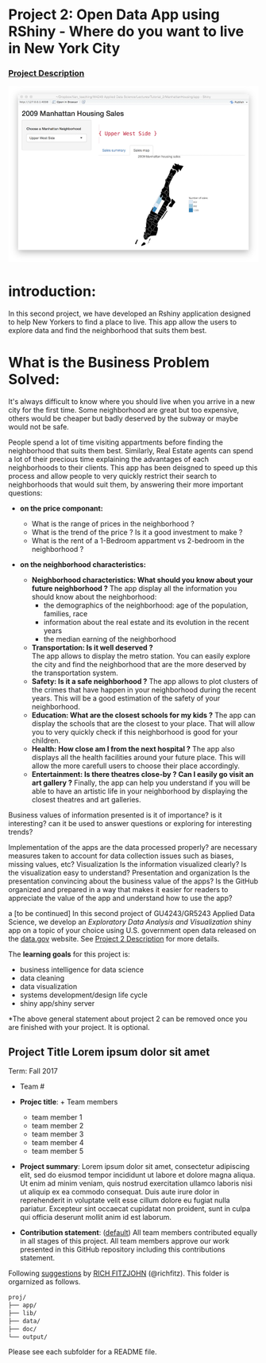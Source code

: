 # Project 2: Open Data App using RShiny - Where do you want to live in New York City

### [Project Description](doc/project2_desc.md)

![screenshot](doc/screenshot2.png)

# introduction:
In this second project, we have developed an Rshiny application designed to help New Yorkers to find a place to live. 
This app allow the users to explore data and find the neighborhood that suits them best. 
 
# What is the Business Problem Solved:
It's always difficult to know where you should live when you arrive in a new city for the first time. Some neighborhood are great but too expensive, others would be cheaper but badly deserved by the subway or maybe would not be safe. 

People spend a lot of time visiting appartments before finding the neighborhood that suits them best. Similarly, Real Estate agents can spend a lot of their precious time explaining the advantages of each neighborhoods to their clients. This app has been deisgned to speed up this process and allow people to very quickly restrict their search to neighborhoods that would suit them, by answering their more important questions:

+ **on the price componant:**
	+ What is the range of prices in the neighborhood ?
	+ What is the trend of the price ? Is it a good investment to make ?
	+ What is the rent of a 1-Bedroom appartment vs 2-bedroom in the neighborhood ?
	
+ **on the neighborhood characteristics:**
	+ **Neighborhood characteristics:  What should you know about your future neighborhood ?**
	The app display all the information you should know about the neighborhood:
	 	+ the demographics of the neighborhood: age of the population, families, race
		+ information about the real estate and its evolution in the recent years
		+ the median earning of the neighborhood
	+ **Transportation: Is it well deserved ?** 	
	The app allows to display the metro station. You can easily explore the city and find the neighborhood that are the more deserved by the transportation system.
	+ **Safety: Is it a safe neighborhood ?** 
	The app allows to plot clusters of the crimes that have happen in your neighborhood during the recent years. This will be a good estimation of the safety of your neighborhood.
	+ **Education: What are the closest schools for my kids ?**
	The app can display the schools that are the closest to your place. That will allow you to very quickly check if this neighborhood is good for your children.
	+ **Health: How close am I from the next hospital ?** 
	The app also displays all the health facilities around your future place. This will allow the more carefull users to choose their place accordingly.
	+ **Entertainment: Is there theatres close-by ? Can I easily go visit an art gallery ?** 
	Finally, the app can help you understand if you will be able to have an artistic life in your neighborhood by displaying the closest theatres and art galleries.
	

Business values of information presented
is it of importance?
is it interesting?
can it be used to answer questions or exploring for interesting trends?

Implementation of the apps
are the data processed properly?
are necessary measures taken to account for data collection issues such as biases, missing values, etc?
Visualization
Is the information visualized clearly?
Is the visualization easy to understand?
Presentation and organization
Is the presentation convincing about the business value of the apps?
Is the GitHub organized and prepared in a way that makes it easier for readers to appreciate the value of the app and understand how to use the app?


a [to be continued]
In this second project of GU4243/GR5243 Applied Data Science, we develop an *Exploratory Data Analysis and Visualization* shiny app on a topic of your choice using U.S. government open data released on the [data.gov](https://data.gov/) website. See [Project 2 Description](doc/project2_desc.md) for more details.  

The **learning goals** for this project is:

- business intelligence for data science
- data cleaning
- data visualization
- systems development/design life cycle
- shiny app/shiny server

*The above general statement about project 2 can be removed once you are finished with your project. It is optional.

## Project Title Lorem ipsum dolor sit amet
Term: Fall 2017

+ Team #
+ **Projec title**: + Team members
	+ team member 1
	+ team member 2
	+ team member 3
	+ team member 4
	+ team member 5

+ **Project summary**: Lorem ipsum dolor sit amet, consectetur adipiscing elit, sed do eiusmod tempor incididunt ut labore et dolore magna aliqua. Ut enim ad minim veniam, quis nostrud exercitation ullamco laboris nisi ut aliquip ex ea commodo consequat. Duis aute irure dolor in reprehenderit in voluptate velit esse cillum dolore eu fugiat nulla pariatur. Excepteur sint occaecat cupidatat non proident, sunt in culpa qui officia deserunt mollit anim id est laborum.

+ **Contribution statement**: ([default](doc/a_note_on_contributions.md)) All team members contributed equally in all stages of this project. All team members approve our work presented in this GitHub repository including this contributions statement. 

Following [suggestions](http://nicercode.github.io/blog/2013-04-05-projects/) by [RICH FITZJOHN](http://nicercode.github.io/about/#Team) (@richfitz). This folder is orgarnized as follows.

```
proj/
├── app/
├── lib/
├── data/
├── doc/
└── output/
```

Please see each subfolder for a README file.

